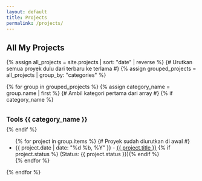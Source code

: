 ```yaml
---
layout: default
title: Projects
permalink: /projects/
---
```


## All My Projects

{% assign all_projects = site.projects | sort: "date" | reverse %} {# Urutkan semua proyek dulu dari terbaru ke terlama #}
{% assign grouped_projects = all_projects | group_by: "categories" %}

{% for group in grouped_projects %}
  {% assign category_name = group.name | first %} {# Ambil kategori pertama dari array #}
  {% if category_name %}
    <h3 style="font-size: 1.2em; margin-top: 2em; margin-bottom: 0.5em;">Tools {{ category_name }}</h3>
  {% endif %}
  <ul>
    {% for project in group.items %} {# Proyek sudah diurutkan di awal #}
      <li>
        {{ project.date | date: "%d %b, %Y" }} - <a href="{{ project.url | relative_url }}">{{ project.title }}</a>
        {% if project.status %} (Status: {{ project.status }}){% endif %}
      </li>
    {% endfor %}
  </ul>
{% endfor %}
